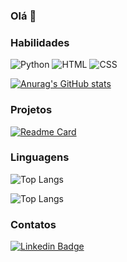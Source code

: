 ### Olá 👋
### Habilidades
![Python](https://img.shields.io/badge/Python-FFD43B?style-for-the-badge&logo-python&logoColor-blue)
![HTML](https://img.shields.io/badge/HTML-ED8B00?style-for-the-badge&logo-HTML&logoColor-white)
![CSS](https://img.shields.io/badge/CSS-FA7343?style-for-the-badge&logo-CSS&logoColor-white)

[![Anurag's GitHub stats](https://github-readme-stats.vercel.app/api?username=anacamila-design&show_icons=true&theme=dark)](https://github.com/anuraghazra/github-readme-stats)

### Projetos

[![Readme Card](https://github-readme-stats.vercel.app/api/pin/?username=anacamila-design&repo=queima2m2&theme-dark)](https://github.com/anuraghazra/github-readme-stats)

### Linguagens

![Top Langs](https://github-readme-stats.vercel.app/api/top-langs/?username=anacamila-design&layout=compact)

![Top Langs](https://github-readme-stats.vercel.app/api/top-langs/?username=anacamila-design&size_weight=0.5&count_weight=0.5)



### Contatos
[![Linkedin Badge](https://img.shields.io/badge/-LinkedIn-blue?style=flat-square&logo=Linkedin&logoColor=white&link=https://www.linkedin.com/in/ana-camila-fonseca13/)](https://www.linkedin.com/in/ana-camila-fonseca13/)


